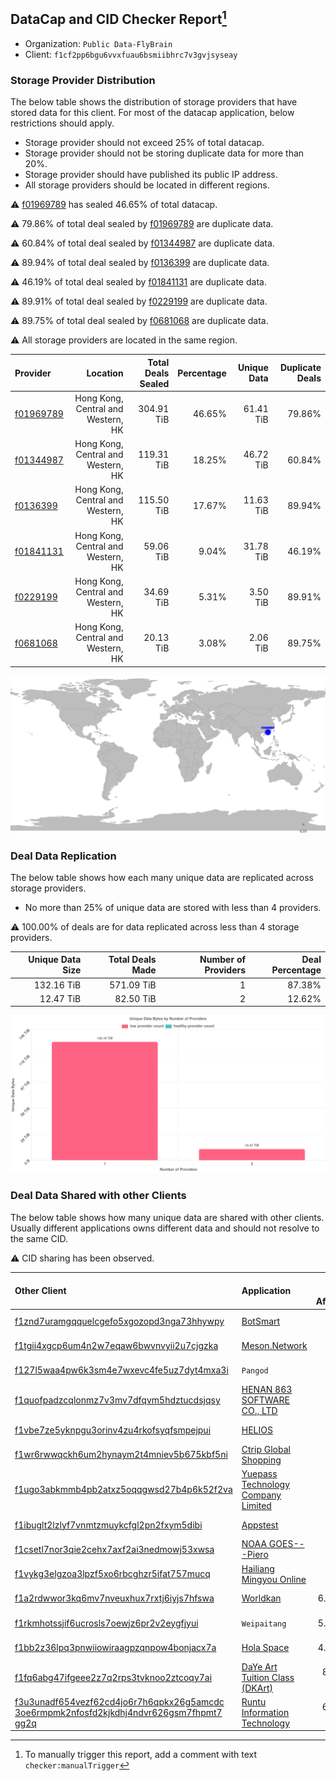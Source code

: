 ## DataCap and CID Checker Report[^1]
 - Organization: `Public Data-FlyBrain`
 - Client: `f1cf2pp6bgu6vvxfuau6bsmiibhrc7v3gvjsyseay`
### Storage Provider Distribution
The below table shows the distribution of storage providers that have stored data for this client.
For most of the datacap application, below restrictions should apply.
 - Storage provider should not exceed 25% of total datacap.
 - Storage provider should not be storing duplicate data for more than 20%.
 - Storage provider should have published its public IP address.
 - All storage providers should be located in different regions.

⚠️ [f01969789](https://filfox.info/en/address/f01969789) has sealed 46.65% of total datacap.

⚠️ 79.86% of total deal sealed by [f01969789](https://filfox.info/en/address/f01969789) are duplicate data.

⚠️ 60.84% of total deal sealed by [f01344987](https://filfox.info/en/address/f01344987) are duplicate data.

⚠️ 89.94% of total deal sealed by [f0136399](https://filfox.info/en/address/f0136399) are duplicate data.

⚠️ 46.19% of total deal sealed by [f01841131](https://filfox.info/en/address/f01841131) are duplicate data.

⚠️ 89.91% of total deal sealed by [f0229199](https://filfox.info/en/address/f0229199) are duplicate data.

⚠️ 89.75% of total deal sealed by [f0681068](https://filfox.info/en/address/f0681068) are duplicate data.

⚠️ All storage providers are located in the same region.

| Provider                                              |                           Location | Total Deals Sealed | Percentage | Unique Data | Duplicate Deals |
| :---------------------------------------------------- | ---------------------------------: | -----------------: | ---------: | ----------: | --------------: |
| [f01969789](https://filfox.info/en/address/f01969789) | Hong Kong, Central and Western, HK |         304.91 TiB |     46.65% |   61.41 TiB |          79.86% |
| [f01344987](https://filfox.info/en/address/f01344987) | Hong Kong, Central and Western, HK |         119.31 TiB |     18.25% |   46.72 TiB |          60.84% |
| [f0136399](https://filfox.info/en/address/f0136399)   | Hong Kong, Central and Western, HK |         115.50 TiB |     17.67% |   11.63 TiB |          89.94% |
| [f01841131](https://filfox.info/en/address/f01841131) | Hong Kong, Central and Western, HK |          59.06 TiB |      9.04% |   31.78 TiB |          46.19% |
| [f0229199](https://filfox.info/en/address/f0229199)   | Hong Kong, Central and Western, HK |          34.69 TiB |      5.31% |    3.50 TiB |          89.91% |
| [f0681068](https://filfox.info/en/address/f0681068)   | Hong Kong, Central and Western, HK |          20.13 TiB |      3.08% |    2.06 TiB |          89.75% |

![Provider Distribution](https://raw.githubusercontent.com/data-preservation-programs/filplus-checker-assets/main/filecoin-project/filecoin-plus-large-datasets/issues/1013/1671007200862.png)
### Deal Data Replication
The below table shows how each many unique data are replicated across storage providers.
- No more than 25% of unique data are stored with less than 4 providers.

⚠️ 100.00% of deals are for data replicated across less than 4 storage providers.

| Unique Data Size | Total Deals Made | Number of Providers | Deal Percentage |
| ---------------: | ---------------: | ------------------: | --------------: |
|       132.16 TiB |       571.09 TiB |                   1 |          87.38% |
|        12.47 TiB |        82.50 TiB |                   2 |          12.62% |

![Replication Distribution](https://raw.githubusercontent.com/data-preservation-programs/filplus-checker-assets/main/filecoin-project/filecoin-plus-large-datasets/issues/1013/1671007201528.png)
### Deal Data Shared with other Clients
The below table shows how many unique data are shared with other clients.
Usually different applications owns different data and should not resolve to the same CID.

⚠️ CID sharing has been observed.

| Other Client                                                                                                                                                                                                              | Application                                                                                                       | Total Deals Affected | Unique CIDs |        Verifier |
| :------------------------------------------------------------------------------------------------------------------------------------------------------------------------------------------------------------------------ | :---------------------------------------------------------------------------------------------------------------- | -------------------: | ----------: | --------------: |
| [f1znd7uramgqquelcgefo5xgozopd3nga73hhywpy](https://filfox.info/en/address/f1znd7uramgqquelcgefo5xgozopd3nga73hhywpy)                                                                                                     | [BotSmart ](https://github.com/filecoin-project/filecoin-plus-large-datasets/issues/373)                          |            82.94 TiB |         343 | LDN v3 multisig |
| [f1tgii4xgcp6um4n2w7eqaw6bwvnvyii2u7cjgzka](https://filfox.info/en/address/f1tgii4xgcp6um4n2w7eqaw6bwvnvyii2u7cjgzka)                                                                                                     | [Meson\.Network ](https://github.com/filecoin-project/filecoin-plus-large-datasets/issues/187)                    |            54.34 TiB |         157 | LDN v3 multisig |
| [f127l5waa4pw6k3sm4e7wxevc4fe5uz7dyt4mxa3i](https://filfox.info/en/address/f127l5waa4pw6k3sm4e7wxevc4fe5uz7dyt4mxa3i)                                                                                                     | `Pangod`                                                                                                          |            52.69 TiB |         309 | LDN v3 multisig |
| [f1quofpadzcqlonmz7v3mv7dfqvm5hdztucdsjqsy](https://filfox.info/en/address/f1quofpadzcqlonmz7v3mv7dfqvm5hdztucdsjqsy)                                                                                                     | [HENAN 863 SOFTWARE CO\., LTD](https://github.com/filecoin-project/filecoin-plus-large-datasets/issues/468)       |            47.63 TiB |         141 | LDN v3 multisig |
| [f1vbe7ze5yknpgu3orinv4zu4rkofsyqfsmpejpui](https://filfox.info/en/address/f1vbe7ze5yknpgu3orinv4zu4rkofsyqfsmpejpui)                                                                                                     | [HELIOS](https://github.com/filecoin-project/filecoin-plus-large-datasets/issues/305)                             |            46.56 TiB |         151 | LDN v3 multisig |
| [f1wr6rwwqckh6um2hynaym2t4mniev5b675kbf5ni](https://filfox.info/en/address/f1wr6rwwqckh6um2hynaym2t4mniev5b675kbf5ni)                                                                                                     | [Ctrip Global Shopping](https://github.com/filecoin-project/filecoin-plus-large-datasets/issues/303)              |            46.47 TiB |         230 | LDN v3 multisig |
| [f1ugo3abkmmb4pb2atxz5oqqgwsd27b4p6k52f2va](https://filfox.info/en/address/f1ugo3abkmmb4pb2atxz5oqqgwsd27b4p6k52f2va)                                                                                                     | [Yuepass Technology Company Limited](https://github.com/filecoin-project/filecoin-plus-large-datasets/issues/429) |            42.09 TiB |         285 | LDN v3 multisig |
| [f1ibuglt2lzlyf7vnmtzmuykcfgl2pn2fxym5dibi](https://filfox.info/en/address/f1ibuglt2lzlyf7vnmtzmuykcfgl2pn2fxym5dibi)                                                                                                     | [Appstest](https://github.com/filecoin-project/filecoin-plus-large-datasets/issues/346)                           |            21.88 TiB |         175 | LDN v3 multisig |
| [f1csetl7nor3qie2cehx7axf2ai3nedmowj53xwsa](https://filfox.info/en/address/f1csetl7nor3qie2cehx7axf2ai3nedmowj53xwsa)                                                                                                     | [NOAA GOES\-\-\-Piero](https://github.com/filecoin-project/filecoin-plus-large-datasets/issues/1112)              |            18.81 TiB |         154 | LDN v3 multisig |
| [f1vykg3elgzoa3lpzf5xo6rbcghzr5ifat757mucq](https://filfox.info/en/address/f1vykg3elgzoa3lpzf5xo6rbcghzr5ifat757mucq)                                                                                                     | [Hailiang Mingyou Online](https://github.com/filecoin-project/filecoin-plus-large-datasets/issues/51)             |            10.81 TiB |          71 |        LDN # 51 |
| [f1a2rdwwor3kq6mv7nveuxhux7rxtj6iyjs7hfswa](https://filfox.info/en/address/f1a2rdwwor3kq6mv7nveuxhux7rxtj6iyjs7hfswa)                                                                                                     | [Worldkan](https://github.com/filecoin-project/filecoin-plus-large-datasets/issues/902)                           |             6.59 TiB |          42 | LDN v3 multisig |
| [f1rkmhotssjif6ucrosls7oewjz6pr2v2eygfjyui](https://filfox.info/en/address/f1rkmhotssjif6ucrosls7oewjz6pr2v2eygfjyui)                                                                                                     | `Weipaitang`                                                                                                      |             5.66 TiB |          34 | LDN v3 multisig |
| [f1bb2z36lpq3pnwiiowiraagpzqnpow4bonjacx7a](https://filfox.info/en/address/f1bb2z36lpq3pnwiiowiraagpzqnpow4bonjacx7a)                                                                                                     | [Hola Space](https://github.com/filecoin-project/filecoin-plus-large-datasets/issues/362)                         |             4.34 TiB |          14 | LDN v3 multisig |
| [f1fq6abg47ifgeee2z7q2rps3tvknoo2ztcoqy7ai](https://filfox.info/en/address/f1fq6abg47ifgeee2z7q2rps3tvknoo2ztcoqy7ai)                                                                                                     | [DaYe Art Tuition Class \(DKArt\) ](https://github.com/filecoin-project/filecoin-plus-large-datasets/issues/888)  |           864.00 GiB |           5 | LDN v3 multisig |
| [f3u3unadf654vezf62cd4jo6r7h6qpkx26g5amcdc<br/>3oe6rmpmk2nfosfd2kjkdhj4ndvr626gsm7fhpmt7<br/>gg2q](https://filfox.info/en/address/f3u3unadf654vezf62cd4jo6r7h6qpkx26g5amcdc3oe6rmpmk2nfosfd2kjkdhj4ndvr626gsm7fhpmt7gg2q) | [Runtu Information Technology](https://github.com/filecoin-project/filecoin-plus-client-onboarding/issues/1150)   |           608.00 GiB |           4 |       Steven Li |

[^1]: To manually trigger this report, add a comment with text `checker:manualTrigger`

